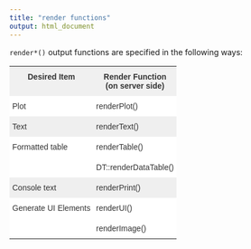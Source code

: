 ```yaml
---
title: "render functions"
output: html_document
---
```




`render*()` output functions are specified in the following ways:

<style type="text/css">
.tg  {border-collapse:collapse;border-spacing:0;border-color:#ccc;}
.tg td{font-family:Arial, sans-serif;font-size:14px;padding:10px 5px;border-style:solid;border-width:0px;overflow:hidden;word-break:normal;border-color:#ccc;color:#333;background-color:#fff;}
.tg th{font-family:Arial, sans-serif;font-size:14px;font-weight:normal;padding:10px 5px;border-style:solid;border-width:0px;overflow:hidden;word-break:normal;border-color:#ccc;color:#333;background-color:#f0f0f0;}
.tg .tg-n1xd{background-color:#efefef;color:#333333;vertical-align:top}
.tg .tg-yzt1{background-color:#efefef;vertical-align:top}
.tg .tg-9hbo{font-weight:bold;vertical-align:top}
.tg .tg-yw4l{vertical-align:top}
</style>
<table class="tg">
  <tr>
    <th class="tg-9hbo">Desired Item</th>
    <th class="tg-9hbo">Render Function<br>(on server side)</th>
  </tr>
  <tr>
    <td class="tg-yw4l">Plot</td>
    <td class="tg-yw4l">renderPlot()</td>
  </tr>
  <tr>
    <td class="tg-n1xd">Text</td>
    <td class="tg-n1xd">renderText()</td>
  </tr>
  <tr>
    <td class="tg-yw4l">Formatted table</td>
    <td class="tg-yw4l">renderTable()</td>
  </tr>
  <tr>
    <td class="tg-yw4l"></td>
    <td class="tg-yw4l">DT::renderDataTable()</td>
  </tr>
  <tr>
    <td class="tg-yzt1">Console text</td>
    <td class="tg-yzt1">renderPrint()</td>
  </tr>
  <tr>
    <td class="tg-yw4l">Generate UI Elements</td>
    <td class="tg-yw4l">renderUI()</td>
  </tr>
  <tr>
    <td class="tg-yw4l"></td>
    <td class="tg-yw4l">renderImage()</td>
  </tr>
</table>
